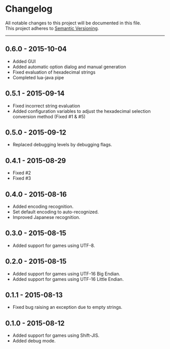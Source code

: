 # Changelog

All notable changes to this project will be documented in this file.  
This project adheres to [Semantic Versioning](http://semver.org/).


***

## 0.6.0 - 2015-10-04
- Added GUI
- Added automatic option dialog and manual generation
- Fixed evaluation of hexadecimal strings
- Completed lua-java pipe

## 0.5.1 - 2015-09-14
- Fixed incorrect string evaluation
- Added configuration variables to adjust the hexadecimal selection conversion method (Fixed #1 & #5)

## 0.5.0 - 2015-09-12
- Replaced debugging levels by debugging flags.

## 0.4.1 - 2015-08-29
- Fixed #2
- Fixed #3

## 0.4.0 - 2015-08-16
- Added encoding recognition.
- Set default encoding to auto-recognized.
- Improved Japanese recognition.

## 0.3.0 - 2015-08-15
- Added support for games using UTF-8.

## 0.2.0 - 2015-08-15
- Added support for games using UTF-16 Big Endian.
- Added support for games using UTF-16 Little Endian.

## 0.1.1 - 2015-08-13
- Fixed bug raising an exception due to empty strings.

## 0.1.0 - 2015-08-12
- Added support for games using Shift-JIS.
- Added debug mode.
